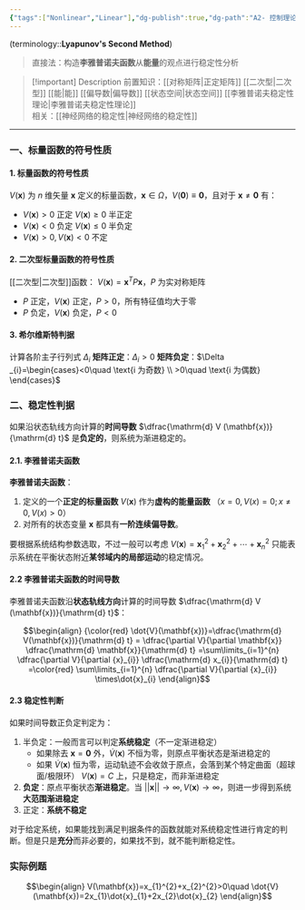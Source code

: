 ```yaml
---
{"tags":["Nonlinear","Linear"],"dg-publish":true,"dg-path":"A2- 控制理论/2. 现代控制理论/李雅普诺夫第二法.md","permalink":"/A2- 控制理论/2. 现代控制理论/李雅普诺夫第二法/","dgPassFrontmatter":true,"noteIcon":"","created":"2024-10-28T09:46:04.000+08:00","updated":"2025-08-29T11:04:58.342+08:00"}
---
```



(terminology::**Lyapunov's Second Method**)
>直接法：构造**李雅普诺夫函数**从**能量**的观点进行稳定性分析

> [!important] Description 
>前置知识：[[对称矩阵\|正定矩阵]]  [[二次型\|二次型]]  [[能\|能]]  [[偏导数\|偏导数]]  [[状态空间\|状态空间]]  [[李雅普诺夫稳定性理论\|李雅普诺夫稳定性理论]]  
>相关：[[神经网络的稳定性\|神经网络的稳定性]]
>

***
### 一、标量函数的符号性质
#### 1. 标量函数的符号性质
$V(\mathbf{x})$ 为 $n$ 维矢量 $\mathbf{x}$ 定义的标量函数，$\mathbf{x} \in \Omega$，$V(\mathbf{0})\equiv \mathbf{0}$，且对于 $\mathbf{x}\neq \mathbf{0}$ 有：
- $V(\mathbf{x})>0$ 正定  $V(\mathbf{x})\geq0$ 半正定
- $V(\mathbf{x})<0$ 负定  $V(\mathbf{x})\leq0$ 半负定
- $V(\mathbf{x})>0,V(\mathbf{x})<0$   不定

#### 2. 二次型标量函数的符号性质
[[二次型\|二次型]]函数：   $V(\mathbf{x})=\mathbf{x}^{T}P\mathbf{x}$，$P$ 为实对称矩阵
- $P$ 正定，$V(\mathbf{x})$ 正定，$P>0$，所有特征值均大于零
- $P$ 负定，$V(\mathbf{x})$ 负定，$P<0$

#### 3. 希尔维斯特判据
计算各阶主子行列式 $\Delta_{i}$
**矩阵正定**：$\Delta_{i}>0$
**矩阵负定**：$\Delta _{i}=\begin{cases}<0\quad \text{i 为奇数}  \\ >0\quad \text{i 为偶数} \end{cases}$


### 二、稳定性判据
如果沿状态轨线方向计算的**时间导数** $\dfrac{\mathrm{d} V (\mathbf{x})}{\mathrm{d} t}$ 是**负定的**，则系统为渐进稳定的。

#### 2.1. 李雅普诺夫函数
**李雅普诺夫函数**：
1. 定义的一个**正定的标量函数** $V(\mathbf{x})$ 作为**虚构的能量函数**  （$x=0,V(x)=0; x\neq 0,V(x)>0$）
2. 对所有的状态变量 $\mathbf{x}$ 都具有**一阶连续偏导数**。

要根据系统结构参数选取，不过一般可以考虑 $V(\mathbf{x})=\mathbf{x}_{1}^{2}+\mathbf{x}_{2}^{2}+\cdots+\mathbf{x}^{2}_{n}$
只能表示系统在平衡状态附近**某邻域内的局部运动**的稳定情况。

#### 2.2 李雅普诺夫函数的时间导数
李雅普诺夫函数沿**状态轨线方向**计算的时间导数 $\dfrac{\mathrm{d} V (\mathbf{x})}{\mathrm{d} t}$：

$$\begin{align}
 {\color{red} \dot{V}(\mathbf{x})}=\dfrac{\mathrm{d} V(\mathbf{x})}{\mathrm{d} t} = \dfrac{\partial V}{\partial \mathbf{x}} \dfrac{\mathrm{d} \mathbf{x}}{\mathrm{d} t} =\sum\limits_{i=1}^{n} \dfrac{\partial V}{\partial {x}_{i}} \dfrac{\mathrm{d} x_{i}}{\mathrm{d} t} =\color{red} \sum\limits_{i=1}^{n} \dfrac{\partial V}{\partial {x}_{i}} \times\dot{x}_{i}
\end{align}$$

#### 2.3 稳定性判断
如果时间导数正负定判定为：
1. 半负定：一般而言可以判定**系统稳定**（不一定渐进稳定）
	- 如果除去 $\mathbf{x}=\mathbf{0}$ 外，$\dot{V}(\mathbf{x})$ 不恒为零，则原点平衡状态是渐进稳定的
	- 如果 $\dot{V}(\mathbf{x})$ 恒为零，运动轨迹不会收敛于原点，会落到某个特定曲面（超球面/极限环） $V(\mathbf{x})=C$ 上，只是稳定，而非渐进稳定
2. **负定**：原点平衡状态**渐进稳定**。当 $\left\lvert  \left\lvert  \mathbf{x} \right\rvert \right\rvert \to \infty,V(\mathbf{x})\to \infty$，则进一步得到系统**大范围渐进稳定**
3. 正定：**系统不稳定**

对于给定系统，如果能找到满足判据条件的函数就能对系统稳定性进行肯定的判断。但是只是**充分**而非必要的，如果找不到，就不能判断稳定性。


### 实际例题
$$\begin{align}
V(\mathbf{x})=x_{1}^{2}+x_{2}^{2}>0\quad  \dot{V}(\mathbf{x})=2x_{1}\dot{x}_{1}+2x_{2}\dot{x}_{2}
\end{align}$$


